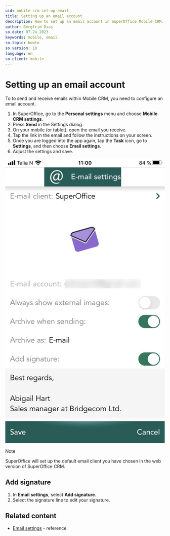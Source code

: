 ```yaml
---
uid: mobile-crm-set-up-email
title: Setting up an email account
description: How to set up an email account in SuperOffice Mobile CRM.
author: Bergfrid Dias
so.date: 07.24.2023
keywords: mobile, email
so.topic: howto
so.version: 10
language: en
so.client: mobile
---
```


# Setting up an email account

To to send and receive emails within Mobile CRM, you need to configure an email account.

1. In SuperOffice, go to the **Personal settings** menu and choose **Mobile CRM settings**.
2. Press **Send** in the Settings dialog.
3. On your mobile (or tablet), open the email you receive.
4. Tap the link in the email and follow the instructions on your screen.
5. Once you are logged into the app again, tap the **Task** icon, go to **Settings**, and then choose **Email settings**.
6. Adjust the settings and save.

![Mobile CRM: email settings -screenshot][img1]

> [!NOTE]
> SuperOffice will set up the default email client you have chosen in the web version of SuperOffice CRM.

## Add signature

1. In **Email settings**, select **Add signature**.
2. Select the signature line to edit your signature.

## Related content

* [Email settings][1] - reference

<!-- Referenced links -->
[1]: ../settings.md#email-settings

<!-- Referenced images -->
[img1]: ../media/email-settings.jpg
